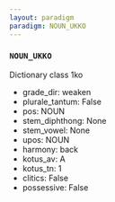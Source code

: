 ```yaml
---
layout: paradigm
paradigm: NOUN_UKKO
---
```

### ` NOUN_UKKO `

Dictionary class 1ko
* grade_dir: weaken
* plurale_tantum: False
* pos: NOUN
* stem_diphthong: None
* stem_vowel: None
* upos: NOUN
* harmony: back
* kotus_av: A
* kotus_tn: 1
* clitics: False
* possessive: False
